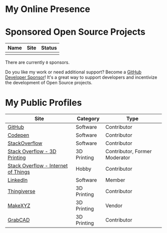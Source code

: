 # My Online Presence

# Sponsored Open Source Projects


| Name | Site | Status |
| --- | --- | --- |
|  |  |  |

There are currently `0` sponsors.

Do you like my work or need additional support? Become a [GitHub Developer Sponsor](https://github.com/sponsors/tbm0115)! It's a great way to support developers and incentivize the development of Open Source projects.

# My Public Profiles


| Site | Category | Type |
| --- | --- | --- |
| [GitHub](https://github.com/tbm0115) | Software | Contributor |
| [Codepen](https://codepen.io/tbm0115) | Software | Contributor |
| [StackOverflow](https://stackoverflow.com/users/story/4585104) | Software | Contributor |
| [Stack Overflow - 3D Printing](https://3dprinting.stackexchange.com/users/98/tbm0115) | 3D Printing | Contributor, Former Moderator |
| [Stack Overflow - Internet of Things](https://iot.stackexchange.com/users/16/tbm0115) | Hobby | Contributor |
| [LinkedIn](https://www.linkedin.com/in/trais-mcallister-19648b5b/) | Software | Member |
| [Thingiverse](https://www.thingiverse.com/tbm0115/about) | 3D Printing | Contributor |
| [MakeXYZ](https://www.makexyz.com/store/maker/tbm0115) | 3D Printing | Vendor |
| [GrabCAD](https://grabcad.com/trais.mcallister-1/) | 3D Printing | Contributor |
